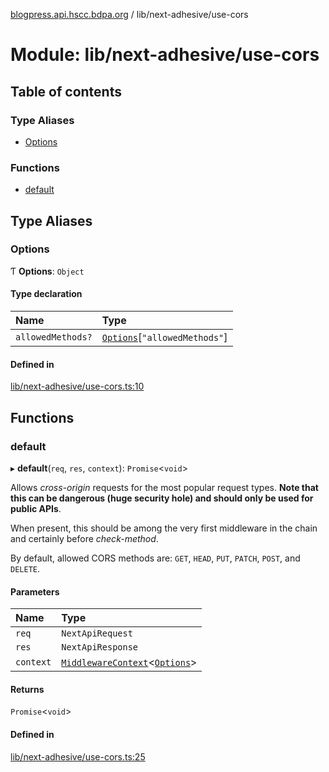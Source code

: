 [blogpress.api.hscc.bdpa.org](../README.md) / lib/next-adhesive/use-cors

# Module: lib/next-adhesive/use-cors

## Table of contents

### Type Aliases

- [Options](lib_next_adhesive_use_cors.md#options)

### Functions

- [default](lib_next_adhesive_use_cors.md#default)

## Type Aliases

### Options

Ƭ **Options**: `Object`

#### Type declaration

| Name | Type |
| :------ | :------ |
| `allowedMethods?` | [`Options`](lib_next_adhesive_check_method.md#options)[``"allowedMethods"``] |

#### Defined in

[lib/next-adhesive/use-cors.ts:10](https://github.com/nhscc/blogpress.api.hscc.bdpa.org/blob/764312e/lib/next-adhesive/use-cors.ts#L10)

## Functions

### default

▸ **default**(`req`, `res`, `context`): `Promise`<`void`\>

Allows _cross-origin_ requests for the most popular request types. **Note
that this can be dangerous (huge security hole) and should only be used for
public APIs**.

When present, this should be among the very first middleware in the chain and
certainly before _check-method_.

By default, allowed CORS methods are: `GET`, `HEAD`, `PUT`, `PATCH`, `POST`,
and `DELETE`.

#### Parameters

| Name | Type |
| :------ | :------ |
| `req` | `NextApiRequest` |
| `res` | `NextApiResponse` |
| `context` | [`MiddlewareContext`](lib_next_api_glue.md#middlewarecontext)<[`Options`](lib_next_adhesive_use_cors.md#options)\> |

#### Returns

`Promise`<`void`\>

#### Defined in

[lib/next-adhesive/use-cors.ts:25](https://github.com/nhscc/blogpress.api.hscc.bdpa.org/blob/764312e/lib/next-adhesive/use-cors.ts#L25)
